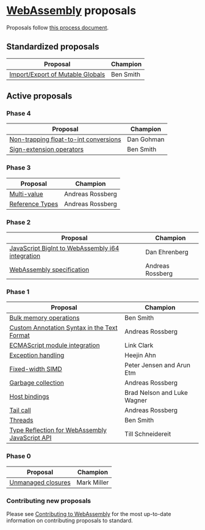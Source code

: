 # [WebAssembly](https://github.com/WebAssembly/spec) proposals

Proposals follow [this process document](https://github.com/WebAssembly/meetings/blob/master/process/phases.md).

## Standardized proposals

| Proposal                                                               | Champion    |
| -----------------------------------------------------------------------|-------------|
| [Import/Export of Mutable Globals][import_export_of_mutable_globals]   | Ben Smith   |

## Active proposals

### Phase 4

| Proposal                                                                       | Champion   |
| -------------------------------------------------------------------------------|------------|
| [Non-trapping float-to-int conversions][non-trapping_float-to-int_conversions] | Dan Gohman |
| [Sign-extension operators][sign-extension_operators]                           | Ben Smith  |

### Phase 3

| Proposal                           | Champion         |
| -----------------------------------|------------------|
| [Multi-value][multi-value]         | Andreas Rossberg |
| [Reference Types][reference_types] | Andreas Rossberg |

### Phase 2

| Proposal                                                                                             | Champion         |
| -----------------------------------------------------------------------------------------------------|------------------|
| [JavaScript BigInt to WebAssembly i64 integration][javascript_bigint_to_webassembly_i64_integration] | Dan Ehrenberg    |
| [WebAssembly specification][webassembly_specification]                                               | Andreas Rossberg |

### Phase 1

| Proposal                                                                                         | Champion                    |
| -------------------------------------------------------------------------------------------------|-----------------------------|
| [Bulk memory operations][bulk_memory_operations]                                                 | Ben Smith                   |
| [Custom Annotation Syntax in the Text Format][custom_annotation_syntax_in_the_text_format]       | Andreas Rossberg            |
| [ECMAScript module integration][ecmascript_module_integration]                                   | Link Clark                  |
| [Exception handling][exception_handling]                                                         | Heejin Ahn                  |
| [Fixed-width SIMD][fixed-width_simd]                                                             | Peter Jensen and Arun Etm   |
| [Garbage collection][garbage_collection]                                                         | Andreas Rossberg            |
| [Host bindings][host_bindings]                                                                   | Brad Nelson and Luke Wagner |
| [Tail call][tail_call]                                                                           | Andreas Rossberg            |
| [Threads][threads]                                                                               | Ben Smith                   |
| [Type Reflection for WebAssembly JavaScript API][type_reflection_for_webassembly_javascript_api] | Till Schneidereit           |

### Phase 0

| Proposal                                 | Champion    |
| -----------------------------------------|-------------|
| [Unmanaged closures][unmanaged_closures] | Mark Miller |

### Contributing new proposals

Please see [Contributing to WebAssembly](https://github.com/WebAssembly/spec/blob/master/Contributing.md) for the most up-to-date information on contributing proposals to standard.

[bulk_memory_operations]: https://github.com/webassembly/bulk-memory-operations 
[custom_annotation_syntax_in_the_text_format]: https://github.com/WebAssembly/annotations/blob/master/proposals/annotations/Overview.md 
[ecmascript_module_integration]: https://github.com/webassembly/esm-integration 
[exception_handling]: https://github.com/webassembly/exception-handling/blob/master/proposals/Level-1.md 
[fixed-width_simd]: https://github.com/webassembly/simd/blob/master/proposals/simd/SIMD.md
[garbage_collection]: https://github.com/webassembly/gc/blob/master/proposals/gc/Overview.md 
[host_bindings]: https://github.com/webassembly/host-bindings 
[import_export_of_mutable_globals]: https://github.com/WebAssembly/mutable-global
[javascript_bigint_to_webassembly_i64_integration]: https://github.com/WebAssembly/JS-BigInt-integration 
[non-trapping_float-to-int_conversions]: https://github.com/WebAssembly/nontrapping-float-to-int-conversions
[multi-value]: https://github.com/WebAssembly/multi-value
[reference_types]: https://github.com/WebAssembly/reference-types
[sign-extension_operators]: https://github.com/WebAssembly/sign-extension-ops/blob/master/proposals/sign-extension-ops/Overview.md
[tail_call]: https://github.com/webassembly/tail-call 
[threads]: https://github.com/webassembly/threads/blob/master/proposals/threads/Overview.md
[type_reflection_for_webassembly_javascript_api]: https://github.com/webassembly/js-types/blob/master/proposals/js-types/Overview.md 
[unmanaged_closures]: https://github.com/WebAssembly/design/issues/1182
[webassembly_specification]: https://github.com/WebAssembly/spec 
